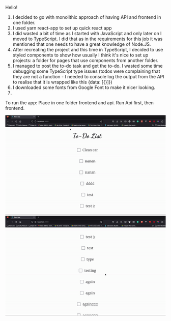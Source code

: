 Hello!

1. I decided to go with monolithic approach of having API and frontend in one folder.
2. I used yarn react-app to set up quick react app
3. I did wasted a bit of time as I started with JavaScript and only later on I moved to TypeScript. I did that as in the requirements for this job it was mentioned that one needs to have a great knowledge of Node.JS.
4. After recreating the project and this time in TypeScript, I decided to use styled components to show how usually I think it's nice to set up projects: a folder for pages that use components from another folder.
5. I managed to post the to-do task and get the to-do. I wasted some time debugging some TypeScript type issues (todos were complaining that they are not a function - I needed to console log the output from the API to realise that it is wrapped like this {data: [{}]})
6. I downloaded some fonts from Google Font to make it nicer looking.
7.

To run the app: Place in one folder frontend and api. Run Api first, then frontend.

![Crossing GIF](gifs/crossing.gif)
![Posting GIF](gifs/posting.gif)
